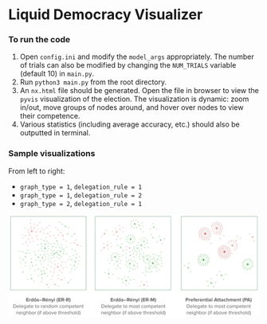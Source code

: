 # Liquid Democracy Visualizer

### To run the code

1. Open `config.ini` and modify the `model_args` appropriately. The number of trials can also be modified by changing the `NUM_TRIALS` variable (default 10) in `main.py`.
2. Run `python3 main.py` from the root directory.
3. An `nx.html` file should be generated. Open the file in browser to view the `pyvis` visualization of the election. The visualization is dynamic: zoom in/out, move groups of nodes around, and hover over nodes to view their competence.
4. Various statistics (including average accuracy, etc.) should also be outputted in terminal.

### Sample visualizations

From left to right:
- `graph_type = 1`, `delegation_rule = 1`
- `graph_type = 1`, `delegation_rule = 2`
- `graph_type = 2`, `delegation_rule = 1`

![Graph Types](/images/graph_types.png)
